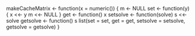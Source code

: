 makeCacheMatrix <- function(x = numeric()) {
        m <- NULL
        set <- function(y) {
                x <<- y
                m <<- NULL
        }
        get <- function() x
        setsolve <- function(solve) s <<- solve
        getsolve <- function() s
        list(set = set, get = get,
             setsolve = setsolve,
             getsolve = getsolve)
}

